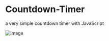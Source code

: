 # Countdown-Timer
a very simple countdown timer with JavaScript

![image](https://github.com/RafsanAhmed001/Countdown-Timer/assets/65278094/d8ef9ce9-a99b-4b25-a893-5d696ff83066)
